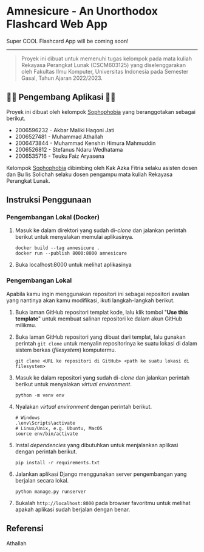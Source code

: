 # Amnesicure - An Unorthodox Flashcard Web App

Super COOL Flashcard App will be coming soon!

---

> Proyek ini dibuat untuk memenuhi tugas kelompok pada mata kuliah Rekayasa Perangkat Lunak (CSCM603125)
> yang diselenggarakan oleh Fakultas Ilmu Komputer, Universitas Indonesia pada Semester Gasal, Tahun Ajaran 2022/2023.

## 👨‍💻 Pengembang Aplikasi 👩‍💻

Proyek ini dibuat oleh kelompok [Sophophobia]() yang beranggotakan sebagai berikut.

- 2006596232 - Akbar Maliki Haqoni Jati
- 2006527481 - Muhammad Athallah
- 2006473844 - Muhammad Kenshin Himura Mahmuddin
- 2006526812 - Stefanus Ndaru Wedhatama
- 2006535716 - Teuku Faiz Aryasena

Kelompok [Sophophobia]() dibimbing oleh Kak Azka Fitria selaku asisten dosen dan Bu Iis Solichah selaku dosen pengampu mata kuliah Rekayasa Perangkat Lunak.

## Instruksi Penggunaan

### Pengembangan Lokal (Docker)

1. Masuk ke dalam direktori yang sudah di-*clone* dan jalankan perintah berikut
   untuk menyalakan memulai aplikasinya.

   ```shell
   docker build --tag amnesicure .
   docker run --publish 8000:8000 amnesicure
   ```
2. Buka localhost:8000 untuk melihat aplikasinya

### Pengembangan Lokal

Apabila kamu ingin menggunakan repositori ini sebagai repositori awalan yang nantinya akan kamu modifikasi, ikuti langkah-langkah berikut.

1. Buka laman GitHub repositori templat kode, lalu klik tombol "**Use this template**"
   untuk membuat salinan repositori ke dalam akun GitHub milikmu.

2. Buka laman GitHub repositori yang dibuat dari templat, lalu gunakan perintah
   `git clone` untuk menyalin repositorinya ke suatu lokasi di dalam sistem
   berkas (*filesystem*) komputermu.

   ```shell
   git clone <URL ke repositori di GitHub> <path ke suatu lokasi di filesystem>
   ```

3. Masuk ke dalam repositori yang sudah di-*clone* dan jalankan perintah berikut
   untuk menyalakan *virtual environment*.

   ```shell
   python -m venv env
   ```

4. Nyalakan *virtual environment* dengan perintah berikut.

   ```shell
   # Windows
   .\env\Scripts\activate
   # Linux/Unix, e.g. Ubuntu, MacOS
   source env/bin/activate
   ```

5. Instal *dependencies* yang dibutuhkan untuk menjalankan aplikasi dengan perintah berikut.

   ```shell
   pip install -r requirements.txt
   ```

6. Jalankan aplikasi Django menggunakan server pengembangan yang berjalan secara lokal.

   ```shell
   python manage.py runserver
   ```

7. Bukalah `http://localhost:8000` pada browser favoritmu untuk melihat apakah aplikasi sudah berjalan dengan benar.

## Referensi

Athallah

[Sophophobia]: https://github.com/Shopeephobia
